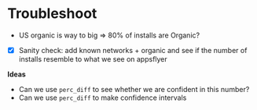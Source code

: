 # Troubleshoot

- US organic is way to big => 80% of installs are Organic?
- [X] Sanity check: add known networks + organic and see if the number of installs resemble to what we see on appsflyer


**Ideas**

- Can we use `perc_diff` to see whether we are confident in
  this number?
- Can we use `perc_diff` to make confidence intervals
